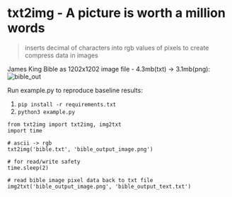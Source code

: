 # txt2img - A picture is worth a million words
> inserts decimal of characters into rgb values of pixels to create compress data in images

James King Bible as 1202x1202 image file - 4.3mb(txt) -> 3.1mb(png):
![bible_out](https://github.com/user-attachments/assets/18906f9d-1570-4b77-8696-3dffa8c7536a)

Run example.py to reproduce baseline results:
1. ```pip install -r requirements.txt```
2. ```python3 example.py```

```
from txt2img import txt2img, img2txt
import time

# ascii -> rgb
txt2img('bible.txt', 'bible_output_image.png')

# for read/write safety
time.sleep(2)

# read bible image pixel data back to txt file
img2txt('bible_output_image.png', 'bible_output_text.txt')
```
